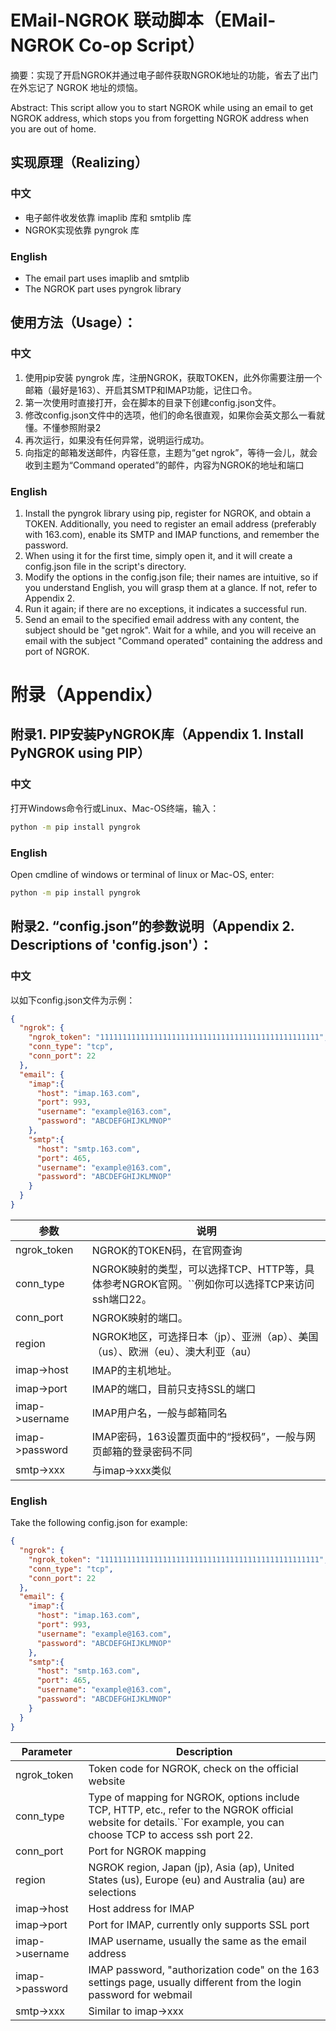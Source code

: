 # EMail-NGROK 联动脚本（EMail-NGROK Co-op Script）

摘要：实现了开启NGROK并通过电子邮件获取NGROK地址的功能，省去了出门在外忘记了 NGROK 地址的烦恼。

Abstract: This script allow you to start NGROK while using an email to get NGROK address, which stops you from forgetting NGROK address when you are out of home.

## 实现原理（Realizing）

### 中文

* 电子邮件收发依靠 imaplib 库和 smtplib 库
* NGROK实现依靠 pyngrok 库

### English

* The email part uses imaplib and smtplib
* The NGROK part uses pyngrok library

## 使用方法（Usage）：

### 中文

1. 使用pip安装 pyngrok 库，注册NGROK，获取TOKEN，此外你需要注册一个邮箱（最好是163）、开启其SMTP和IMAP功能，记住口令。
2. 第一次使用时直接打开，会在脚本的目录下创建config.json文件。
3. 修改config.json文件中的选项，他们的命名很直观，如果你会英文那么一看就懂。不懂参照附录2
4. 再次运行，如果没有任何异常，说明运行成功。
5. 向指定的邮箱发送邮件，内容任意，主题为“get ngrok”，等待一会儿，就会收到主题为“Command operated”的邮件，内容为NGROK的地址和端口

### English

1. Install the pyngrok library using pip, register for NGROK, and obtain a TOKEN. Additionally, you need to register an email address (preferably with 163.com), enable its SMTP and IMAP functions, and remember the password.
2. When using it for the first time, simply open it, and it will create a config.json file in the script's directory.
3. Modify the options in the config.json file; their names are intuitive, so if you understand English, you will grasp them at a glance. If not, refer to Appendix 2.
4. Run it again; if there are no exceptions, it indicates a successful run.
5. Send an email to the specified email address with any content, the subject should be "get ngrok". Wait for a while, and you will receive an email with the subject "Command operated" containing the address and port of NGROK.

# 附录（Appendix）

## 附录1. PIP安装PyNGROK库（Appendix 1. Install PyNGROK using PIP）

### 中文

打开Windows命令行或Linux、Mac-OS终端，输入：

```bash
python -m pip install pyngrok
```

### English

Open cmdline of windows or terminal of linux or Mac-OS, enter:

```bash
python -m pip install pyngrok
```

## 附录2. “config.json”的参数说明（Appendix 2. Descriptions of 'config.json'）：

### 中文

以如下config.json文件为示例：

```json
{
  "ngrok": {
    "ngrok_token": "1111111111111111111111111111111111111111111111111",
    "conn_type": "tcp",
    "conn_port": 22
  },
  "email": {
    "imap":{
      "host": "imap.163.com",
      "port": 993,
      "username": "example@163.com",
      "password": "ABCDEFGHIJKLMNOP"
    },
    "smtp":{
      "host": "smtp.163.com",
      "port": 465,
      "username": "example@163.com",
      "password": "ABCDEFGHIJKLMNOP"
    }
  }
}
```

| 参数             | 说明                                                           |
|----------------|--------------------------------------------------------------|
| ngrok_token    | NGROK的TOKEN码，在官网查询                                           |
| conn_type      | NGROK映射的类型，可以选择TCP、HTTP等，具体参考NGROK官网。``例如你可以选择TCP来访问ssh端口22。 |
| conn_port      | NGROK映射的端口。                                                  |
| region         | NGROK地区，可选择日本（jp）、亚洲（ap）、美国（us）、欧洲（eu）、澳大利亚（au）              |
| imap->host     | IMAP的主机地址。                                                   |
| imap->port     | IMAP的端口，目前只支持SSL的端口                                          |
| imap->username | IMAP用户名，一般与邮箱同名                                              |
| imap->password | IMAP密码，163设置页面中的“授权码”，一般与网页邮箱的登录密码不同                         |
| smtp->xxx      | 与imap->xxx类似                                                 |

### English

Take the following config.json for example:

```json
{
  "ngrok": {
    "ngrok_token": "1111111111111111111111111111111111111111111111111",
    "conn_type": "tcp",
    "conn_port": 22
  },
  "email": {
    "imap":{
      "host": "imap.163.com",
      "port": 993,
      "username": "example@163.com",
      "password": "ABCDEFGHIJKLMNOP"
    },
    "smtp":{
      "host": "smtp.163.com",
      "port": 465,
      "username": "example@163.com",
      "password": "ABCDEFGHIJKLMNOP"
    }
  }
}
```

| Parameter      | Description                                                                                                                                                          |
|----------------|----------------------------------------------------------------------------------------------------------------------------------------------------------------------|
| ngrok_token    | Token code for NGROK, check on the official website                                                                                                                  |
| conn_type      | Type of mapping for NGROK, options include TCP, HTTP, etc., refer to the NGROK official website for details.``For example, you can choose TCP to access ssh port 22. |
| conn_port      | Port for NGROK mapping                                                                                                                                               |
| region         | NGROK region, Japan (jp), Asia (ap), United States (us), Europe (eu) and Australia (au) are selections                                                               |
| imap->host     | Host address for IMAP                                                                                                                                                |
| imap->port     | Port for IMAP, currently only supports SSL port                                                                                                                      |
| imap->username | IMAP username, usually the same as the email address                                                                                                                 |
| imap->password | IMAP password, "authorization code" on the 163 settings page, usually different from the login password for webmail                                                  |
| smtp->xxx      | Similar to imap->xxx                                                                                                                                                 |
